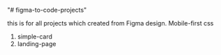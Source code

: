 "# figma-to-code-projects" 

this is for all projects which created from Figma design. Mobile-first css
1. simple-card
2. landing-page